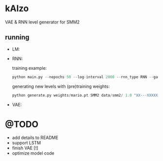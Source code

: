 # kAIzo
VAE & RNN level generator for SMM2

## running
- LM:

- RNN:

  training example:

  ```python
  python main.py --nepochs 50 --log-interval 2000 --rnn_type RNN --game SMM2 --data data/smm2/ --cuda --h 64 --w 128
  ```

  generating new levels with (pre)training weights:

  ```python 
  python generate.py weights/mario.pt SMM2 data/smm2/ 1.0 "XX---XXXXXXXXX--------------" 120
  ```
  
- VAE:


# @TODO
- add details to README
- support LSTM
- finish VAE [!]
- optimize model code
